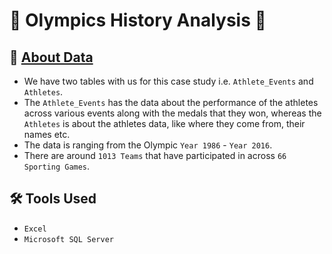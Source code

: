 # 🏅 Olympics History Analysis 🏅

## 📍 [About Data](https://github.com/AnalystDaipayan/Olympics_Analysis/tree/main/Datasets)
- We have two tables with us for this case study i.e. ```Athlete_Events``` and ```Athletes```.
- The ```Athlete_Events``` has the data about the performance of the athletes across various events along with the medals that they won, whereas the ```Athletes``` is about the athletes data, like where they come from, their names etc.
- The data is ranging from the Olympic ```Year 1986``` - ```Year 2016```.
- There are around ```1013 Teams``` that have participated in across ```66 Sporting Games```.

## 🛠️ Tools Used
- ```Excel```
- ```Microsoft SQL Server```
